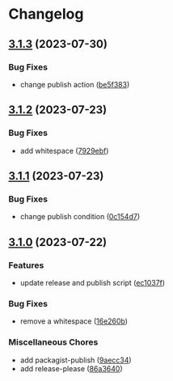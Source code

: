 # Changelog

## [3.1.3](https://github.com/zuzanawangle/buttercms-php/compare/v3.1.2...v3.1.3) (2023-07-30)


### Bug Fixes

* change publish action ([be5f383](https://github.com/zuzanawangle/buttercms-php/commit/be5f3832432438b9b4d38a267a8309f821836305))

## [3.1.2](https://github.com/zuzanawangle/buttercms-php/compare/v3.1.1...v3.1.2) (2023-07-23)


### Bug Fixes

* add whitespace ([7929ebf](https://github.com/zuzanawangle/buttercms-php/commit/7929ebf78c25ca7a72c899c0093817d6c25bc7ca))

## [3.1.1](https://github.com/zuzanawangle/buttercms-php/compare/v3.1.0...v3.1.1) (2023-07-23)


### Bug Fixes

* change publish condition ([0c154d7](https://github.com/zuzanawangle/buttercms-php/commit/0c154d74c4128a36fbcd9e2d1236f5cb691a7783))

## [3.1.0](https://github.com/zuzanawangle/buttercms-php/compare/v3.0.1...v3.1.0) (2023-07-22)


### Features

* update release and publish script ([ec1037f](https://github.com/zuzanawangle/buttercms-php/commit/ec1037f105ad06e15baccaba7875f4479c6d654d))


### Bug Fixes

* remove a whitespace ([16e260b](https://github.com/zuzanawangle/buttercms-php/commit/16e260bc4937a3b7ae3a125ac2d1677b160187e2))


### Miscellaneous Chores

* add packagist-publish ([9aecc34](https://github.com/zuzanawangle/buttercms-php/commit/9aecc34f5a050bf17ada4f2628e94068a46eee48))
* add release-please ([86a3640](https://github.com/zuzanawangle/buttercms-php/commit/86a36400429e584fe0998162764497a0ff436488))
